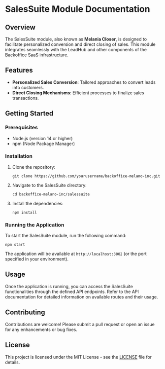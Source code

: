 # SalesSuite Module Documentation

## Overview

The SalesSuite module, also known as **Melania Closer**, is designed to facilitate personalized conversion and direct closing of sales. This module integrates seamlessly with the LeadHub and other components of the Backoffice SaaS infrastructure.

## Features

- **Personalized Sales Conversion**: Tailored approaches to convert leads into customers.
- **Direct Closing Mechanisms**: Efficient processes to finalize sales transactions.

## Getting Started

### Prerequisites

- Node.js (version 14 or higher)
- npm (Node Package Manager)

### Installation

1. Clone the repository:
   ```
   git clone https://github.com/yourusername/backoffice-melano-inc.git
   ```

2. Navigate to the SalesSuite directory:
   ```
   cd backoffice-melano-inc/salessuite
   ```

3. Install the dependencies:
   ```
   npm install
   ```

### Running the Application

To start the SalesSuite module, run the following command:
```
npm start
```

The application will be available at `http://localhost:3002` (or the port specified in your environment).

## Usage

Once the application is running, you can access the SalesSuite functionalities through the defined API endpoints. Refer to the API documentation for detailed information on available routes and their usage.

## Contributing

Contributions are welcome! Please submit a pull request or open an issue for any enhancements or bug fixes.

## License

This project is licensed under the MIT License - see the [LICENSE](../LICENSE) file for details.